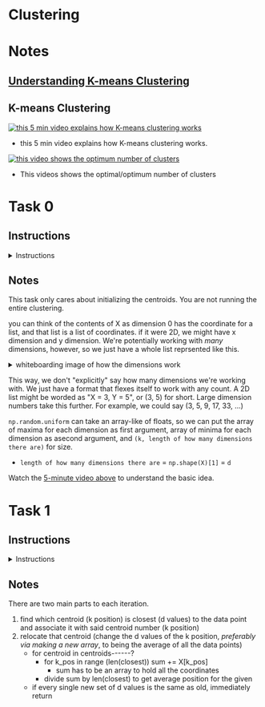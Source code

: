 # Clustering

# Notes

## [Understanding K-means Clustering](https://towardsdatascience.com/understanding-k-means-clustering-in-machine-learning-6a6e67336aa1)

## K-means Clustering

[![this 5 min video explains how K-means clustering works](http://img.youtube.com/vi/_aWzGGNrcic/0.jpg)](http://www.youtube.com/watch?v=_aWzGGNrcic)
* this 5 min video explains how K-means clustering works.

[![this video shows the optimum number of clusters](http://img.youtube.com/vi/xNfOheh-res/0.jpg)](https://www.youtube.com/watch?v=xNfOheh-res)
* This videos shows the optimal/optimum number of clusters
# Task 0

## Instructions

<details>
<summary>Instructions</summary>

Write a function `def initialize(X, k):` that initializes cluster centroids for K-means:


`X` is a numpy.ndarray of shape (n, d) containing the dataset that will be used for K-means clustering
* `n` is the number of data points
* `d` is the number of dimensions for each data point
* `k` is a positive integer containing the number of clusters

The cluster centroids should be initialized with a multivariate uniform distribution along each dimension in `d`:
The minimum values for the distribution should be the minimum values of `X` along each dimension in `d`
The maximum values for the distribution should be the maximum values of `X` along each dimension in `d`
You should use [`numpy.random.uniform`](https://numpy.org/doc/stable/reference/random/generated/numpy.random.uniform.html) exactly once

You are not allowed to use any loops

Returns: a numpy.ndarray of shape `(k, d)` containing the initialized centroids for each cluster, or `None` on failure

</details>

## Notes

This task only cares about initializing the centroids. You are not running the entire clustering.

you can think of the contents of X as dimension 0 has the coordinate for a list, and that list is a list of coordinates. if it were 2D, we might have x dimension and y dimension. We're potentially working with *many* dimensions, however, so we just have a whole list reprsented like this.

<details>
    <summary> whiteboarding image of how the dimensions work</summary>

![example of 3 dimensional lists](./images/clustering%20-%20task%200%20-%20coords.jpg)

</details>

This way, we don't "explicitly" say how many dimensions we're working with. We just have a format that flexes itself to work with any count. A 2D list might be worded as "X = 3, Y = 5", or (3, 5) for short. Large dimension numbers take this further. For example, we could say (3, 5, 9, 17, 33, ...)

`np.random.uniform` can take an array-like of floats, so we can put the array of maxima for each dimension as first argument, array of minima for each dimension as asecond argument, and `(k, length of how many dimensions there are)` for size.
* `length of how many dimensions there are` = `np.shape(X)[1]` = `d`


Watch the [5-minute video above](#k-means-clustering) to understand the basic idea.

# Task 1

## Instructions
<details>
<summary>Instructions</summary>

Write a function `def kmeans(X, k, iterations=1000):` that performs K-means on a dataset:

* `X` is a `numpy.ndarray` of shape (n, d) containing the dataset
    * `n` is the number of data points
    * `d` is the number of dimensions for each data point
    * `k` is a positive integer containing the number of clusters

`iterations` is a positive integer containing the maximum number of iterations that should be performed

If no change in the cluster centroids occurs between iterations, your function should `return`

Initialize the cluster centroids using a multivariate uniform distribution (based on`0-initialize.py`)

If a cluster contains no data points during the update step, reinitialize its centroid

You should use `numpy.random.uniform` exactly twice

You may use at most 2 loops

Returns: `C`, `clss`, or `None`, `None` on failure

`C` is a numpy.ndarray of shape (k, d) containing the centroid means for each cluster

`clss` is a numpy.ndarray of shape (n,) containing the index of the cluster in C that each data point belongs to

</details>

## Notes

There are two main parts to each iteration.
1. find which centroid (k position) is closest (d values) to the data point and associate it with said centroid number (k position)
2. relocate that centroid (change the d values of the k position, *preferably via making a new array*, to being the average of all the data points)
   * for centroid in centroids------?
        * for k_pos in range (len(closest)) sum += X[k_pos]
          * sum has to be an array to hold all the coordinates
        * divide sum by len(closest) to get average position for the given
   * if every single new set of d values is the same as old, immediately return
